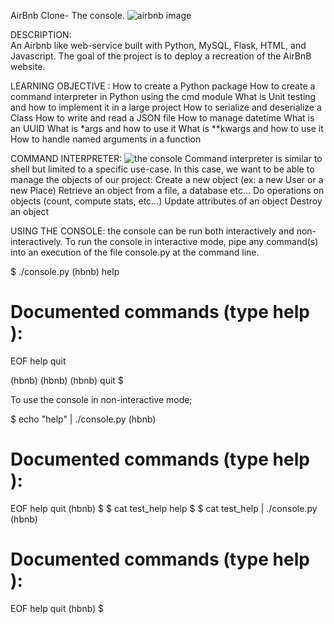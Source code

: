 AirBnb Clone- The console. 
![airbnb image](https://user-images.githubusercontent.com/106445167/215116809-f1433630-c4ee-4dee-95e9-cbe9c10bd509.png)

DESCRIPTION:  
An Airbnb like web-service built with Python, MySQL, Flask, HTML, and Javascript. The goal of the project is to deploy a recreation of the AirBnB website.

LEARNING OBJECTIVE :
How to create a Python package
How to create a command interpreter in Python using the cmd module
What is Unit testing and how to implement it in a large project
How to serialize and deserialize a Class
How to write and read a JSON file
How to manage datetime
What is an UUID
What is *args and how to use it
What is **kwargs and how to use it
How to handle named arguments in a function

COMMAND INTERPRETER:
![the console](https://user-images.githubusercontent.com/106445167/215117023-000bc02d-e853-4954-8b3d-daaee19291e1.png)
Command interpreter is similar to shell but limited to a specific use-case. In this case, we want to be able to manage the objects of our project:
Create a new object (ex: a new User or a new Place)
Retrieve an object from a file, a database etc…
Do operations on objects (count, compute stats, etc…)
Update attributes of an object
Destroy an object

USING THE CONSOLE:
 the console can be run both interactively and non-interactively. To run the console in interactive mode, pipe any command(s) into an execution of the file console.py at the command line.
 
 $ ./console.py
(hbnb) help

Documented commands (type help <topic>):
========================================
EOF  help  quit

(hbnb) 
(hbnb) 
(hbnb) quit
$

 To use the console in non-interactive mode;
 
 $ echo "help" | ./console.py
(hbnb)

Documented commands (type help <topic>):
========================================
EOF  help  quit
(hbnb) 
$
$ cat test_help
help
$
$ cat test_help | ./console.py
(hbnb)

Documented commands (type help <topic>):
========================================
EOF  help  quit
(hbnb) 
$
 
